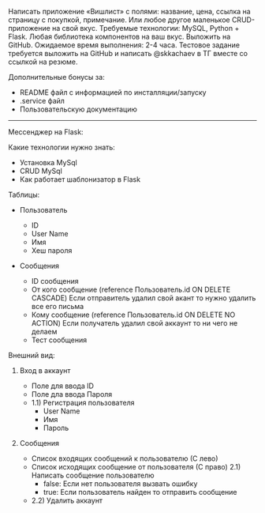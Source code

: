 Написать приложение «Вишлист» с полями: название, цена, ссылка на страницу с покупкой, примечание. Или любое другое
маленькое CRUD-приложение на свой вкус. Требуемые технологии: MySQL, Python + Flask. Любая библиотека компонентов на ваш
вкус. Выложить на GitHub. Ожидаемое время выполнения: 2-4 часа. Тестовое задание требуется выложить на GitHub и написать
@skkachaev в ТГ вместе со ссылкой на резюме.

Дополнительные бонусы за:

- README файл с информацией по инсталляции/запуску
- .service файл
- Пользовательскую документацию

---

Мессенджер на Flask:

Какие технологии нужно знать:

- Установка MySql
- CRUD MySql
- Как работает шаблонизатор в Flask

Таблицы:

- Пользователь
    - ID
    - User Name
    - Имя
    - Хеш пароля

- Сообщения
    - ID сообщения
    - От кого сообщение
      (reference Пользователь.id ON DELETE CASCADE)
      Если отправитель удалил свой акант то нужно удалить все его письма
    - Кому сообщение
      (reference Пользователь.id ON DELETE NO ACTION)
      Если получатель удалил свой аккаунт то ни чего не делаем
    - Тест сообщения

Внешний вид:

1) Вход в аккаунт
    - Поле для ввода ID
    - Поле дла ввода Пароля
    - 1.1) Регистрация пользователя
        - User Name
        - Имя
        - Пароль

2) Сообщения
    - Список входящих сообщений к пользователю (С лево)
    - Список исходящих сообщение от пользователя (С право)
      2.1) Написать сообщение пользователю
        - false: Если нет пользователя вызвать ошибку
        - true: Если пользователь найден то отправить сообщение
    - 2.2) Удалить аккаунт

